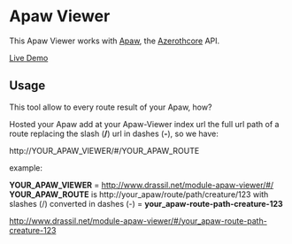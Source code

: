 # Apaw Viewer

This Apaw Viewer works with [Apaw](https://github.com/azerothcore/apaw.git), the [Azerothcore](https://github.com/azerothcore) API.

[Live Demo](www.drassil.net/module-apaw-viewer/#/)

## Usage

This tool allow to every route result of your Apaw, how?

Hosted your Apaw add at your Apaw-Viewer index url the full url path of a route replacing the slash (**/**) url in dashes (**-**), so we have:

http://YOUR_APAW_VIEWER/#/YOUR_APAW_ROUTE

example:

**YOUR_APAW_VIEWER** = http://www.drassil.net/module-apaw-viewer/#/
**YOUR_APAW_ROUTE** is http://your_apaw/route/path/creature/123 with slashes (/) converted in dashes (-) = **your_apaw-route-path-creature-123**

http://www.drassil.net/module-apaw-viewer/#/your_apaw-route-path-creature-123
